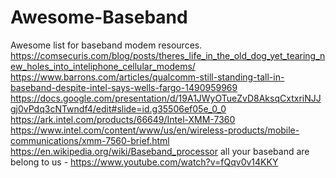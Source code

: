 # Awesome-Baseband
Awesome list for baseband modem resources.
https://comsecuris.com/blog/posts/theres_life_in_the_old_dog_yet_tearing_new_holes_into_inteliphone_cellular_modems/
https://www.barrons.com/articles/qualcomm-still-standing-tall-in-baseband-despite-intel-says-wells-fargo-1490959969
https://docs.google.com/presentation/d/19A1JWyOTueZvD8AksqCxtxriNJJgj0vPdq3cNTwndf4/edit#slide=id.g35506ef05e_0_0
https://ark.intel.com/products/66649/Intel-XMM-7360
https://www.intel.com/content/www/us/en/wireless-products/mobile-communications/xmm-7560-brief.html
https://en.wikipedia.org/wiki/Baseband_processor
all your baseband are belong to us - https://www.youtube.com/watch?v=fQqv0v14KKY
